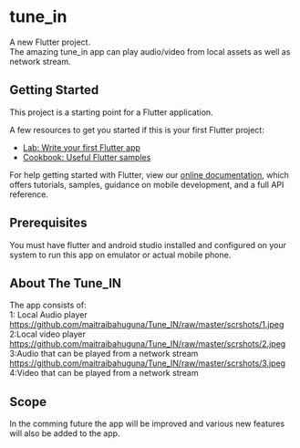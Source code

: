 # tune_in

A new Flutter project.<br>
The amazing tune_in app can play audio/video from local assets as well as network stream.<br>


## Getting Started

This project is a starting point for a Flutter application.

A few resources to get you started if this is your first Flutter project:

- [Lab: Write your first Flutter app](https://flutter.dev/docs/get-started/codelab)
- [Cookbook: Useful Flutter samples](https://flutter.dev/docs/cookbook)

For help getting started with Flutter, view our
[online documentation](https://flutter.dev/docs), which offers tutorials,
samples, guidance on mobile development, and a full API reference.


## Prerequisites
You must have flutter and android studio installed and configured on your system to run this app on emulator or actual mobile phone.<br>
## About The Tune_IN
The app consists of:<br>
1: Local Audio player<br> https://github.com/maitraibahuguna/Tune_IN/raw/master/scrshots/1.jpeg
2:Local video player<br> https://github.com/maitraibahuguna/Tune_IN/raw/master/scrshots/2.jpeg
3:Audio that can be played from a network stream<br> https://github.com/maitraibahuguna/Tune_IN/raw/master/scrshots/3.jpeg
4:Video that can be played from a network stream<br>

## Scope
In the comming future the app will be improved and various new features will also be added to the app.<br>

